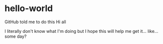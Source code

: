 # hello-world
GitHub told me to do this
Hi all

I literally don't know what I'm doing but I hope this will help me get it... like... some day?
